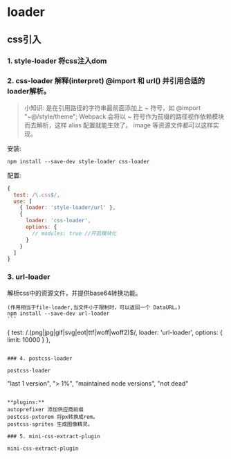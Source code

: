 # loader

## css引入

### 1. style-loader 将css注入dom
### 2. css-loader 解释(interpret) @import 和 url() 并引用合适的loader解析。

>小知识:
是在引用路径的字符串最前面添加上 ~ 符号，如 @import "~@/style/theme";
Webpack 会将以 ~ 符号作为前缀的路径视作依赖模块而去解析，这样 alias 配置就能生效了。
image 等资源文件都可以这样实现。

安装:
```
npm install --save-dev style-loader css-loader
```

配置:
```js
{
  test: /\.css$/,
  use: [
    { loader: 'style-loader/url' },
    {
      loader: 'css-loader',
      options: {
        // modules: true //开启模块化
      }
    }
  ]
}
```

### 3. url-loader

  解析css中的资源文件，并提供base64转换功能。

	(作用相当于file-loader,当文件小于限制时，可以返回一个 DataURL。)
	npm install --save-dev url-loader
	```
  {
    test: /\.(png|jpg|gif|svg|eot|ttf|woff|woff2)$/,
    loader: 'url-loader',
    options: {
      limit: 10000
    }
  },
  ```

### 4. postcss-loader

postcss-loader

```
"last 1 version",
"> 1%",
"maintained node versions",
"not dead"
```

**plugins:**
autoprefixer 添加供应商前缀
postcss-pxtorem 将px转换成rem。
postcss-sprites 生成图像精灵。

### 5. mini-css-extract-plugin

mini-css-extract-plugin

